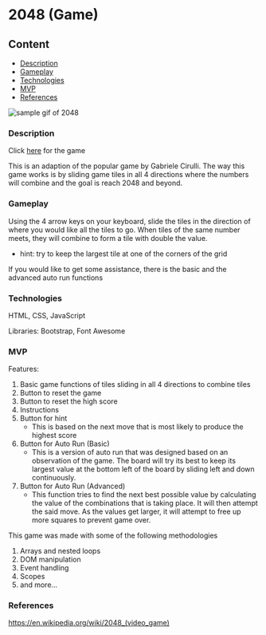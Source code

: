 # 2048 (Game)
## Content
  * [Description](#description)
  * [Gameplay](#gameplay)
  * [Technologies](#Technologies)
  * [MVP](#MVP)
  * [References](#references)


![sample gif of 2048](https://thngkia.github.io/2048_js/images/2048.gif)
### Description
Click [here](https://thngkia.github.io/2048_js/) for the game

This is an adaption of the popular game by Gabriele Cirulli. The way this game works is by sliding game tiles in all 4 directions where the numbers will combine and the goal is reach 2048 and beyond.

### Gameplay
Using the 4 arrow keys on your keyboard, slide the tiles in the direction of where you would like all the tiles to go.
When tiles of the same number meets, they will combine to form a tile with double the value.

* hint: try to keep the largest tile at one of the corners of the grid

If you would like to get some assistance, there is the basic and the advanced auto run functions


### Technologies
HTML, CSS, JavaScript

Libraries: Bootstrap, Font Awesome

### MVP

Features:
1. Basic game functions of tiles sliding in all 4 directions to combine tiles
2. Button to reset the game
3. Button to reset the high score
4. Instructions 
5. Button for hint
   - This is based on the next move that is most likely to produce the highest score
6. Button for Auto Run (Basic)
   - This is a version of auto run that was designed based on an observation of the game. The board will try its best to keep its largest value at the bottom left of the board by sliding left and down continuously.
7. Button for Auto Run (Advanced)
   - This function tries to find the next best possible value by calculating the value of the combinations that is taking place. It will then attempt the said move. As the values get larger, it will attempt to free up more squares to prevent game over. 

This game was made with some of the following methodologies
1. Arrays and nested loops 
2. DOM manipulation
3. Event handling
4. Scopes
5. and more...

### References
https://en.wikipedia.org/wiki/2048_(video_game)